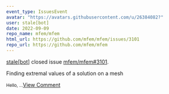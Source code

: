 ```yaml
---
event_type: IssuesEvent
avatar: "https://avatars.githubusercontent.com/u/26384082?"
user: stale[bot]
date: 2022-09-09
repo_name: mfem/mfem
html_url: https://github.com/mfem/mfem/issues/3101
repo_url: https://github.com/mfem/mfem
---
```


<a href='https://github.com/stale[bot]' target='_blank'>stale[bot]</a> closed issue <a href='https://github.com/mfem/mfem/issues/3101' target='_blank'>mfem/mfem#3101</a>.

<p>Finding extremal values of a solution on a mesh</p><small>Hello,...</small><a href='https://github.com/mfem/mfem/issues/3101' target='_blank'>View Comment</a>
